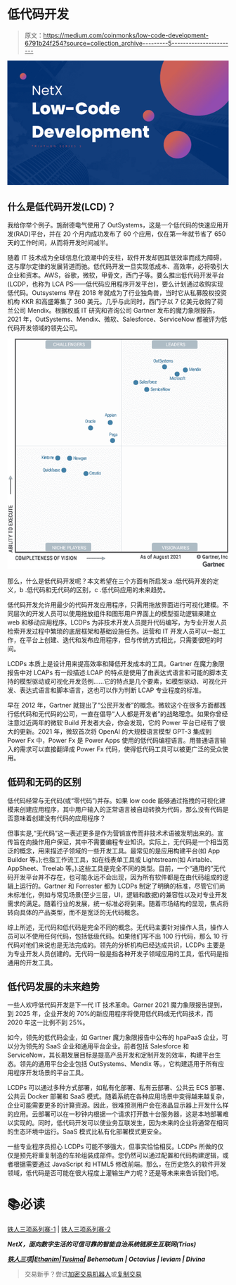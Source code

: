 # 低代码开发

> 原文：<https://medium.com/coinmonks/low-code-development-6791b24f254?source=collection_archive---------5----------------------->

![](img/7f31dd76bd8fba9232a9954755c66d05.png)

## 什么是低代码开发(LCD)？

我给你举个例子。施耐德电气使用了 OutSystems，这是一个低代码的快速应用开发(RAD)平台，并在 20 个月内成功发布了 60 个应用，仅在第一年就节省了 650 天的工作时间，从而将开发时间减半。

随着 IT 技术成为全球信息化浪潮中的支柱，软件开发却因其低效率而成为障碍，这与摩尔定律的发展背道而驰。低代码开发一旦实现低成本、高效率，必将吸引大企业和资本。AWS，谷歌，微软，甲骨文，西门子等。要么推出低代码开发平台(LCDP，也称为 LCA PS——低代码应用程序开发平台)，要么计划通过收购实现低代码。Outsystems 早在 2018 年就成为了行业独角兽，当时它从私募股权投资机构 KKR 和高盛筹集了 360 美元。几乎与此同时，西门子以 7 亿美元收购了荷兰公司 Mendix。根据权威 IT 研究和咨询公司 Gartner 发布的魔力象限报告，2021 年，OutSystems、Mendix、微软、Salesforce、ServiceNow 都被评为低代码开发领域的领先公司。

![](img/03eacf617ac9f09a2e6679d2e2604099.png)

那么，什么是低代码开发呢？本文希望在三个方面有所启发:a .低代码开发的定义，b .低代码和无代码的区别，c .低代码应用的未来趋势。

低代码开发允许用最少的代码开发应用程序，只需用拖放界面进行可视化建模。不同层次的开发人员可以使用拖放组件和图形用户界面上的模型驱动逻辑来建立 web 和移动应用程序。LCDPs 为非技术开发人员提升代码编写，为专业开发人员检索开发过程中繁琐的底层框架和基础设施任务。运营和 IT 开发人员可以一起工作，在平台上创建、迭代和发布应用程序，但与传统方式相比，只需要很短的时间。

LCDPs 本质上是设计用来提高效率和降低开发成本的工具。Gartner 在魔力象限报告中对 LCAPs 有一段描述:LCAP 的特点是使用了由表达式语言和可能的脚本支持的模型驱动或可视化开发范例……它的特点是几个要素，如模型驱动、可视化开发、表达式语言和脚本语言，这也可以作为判断 LCAP 专业程度的标准。

早在 2012 年，Gartner 就提出了“公民开发者”的概念。微软这个在很多方面都践行低代码和无代码的公司，一直在倡导“人人都是开发者”的战略理念。如果你曾经注意过近两年的微软 Build 开发者大会，你会发现，它的 Power 平台已经有了很大的更新。2021 年，微软首次将 OpenAI 的大规模语言模型 GPT-3 集成到 Power Fx 中，Power Fx 是 Power Apps 使用的低代码编程语言。用普通语言输入的需求可以直接翻译成 Power Fx 代码，使得低代码工具可以被更广泛的受众使用。

## **低码和无码的区别**

低代码经常与无代码(或“零代码”)并存。如果 low code 能够通过拖拽的可视化建模来创建应用程序，其中用户输入的正常语言被自动转换为代码，那么没有代码是否意味着创建没有代码的应用程序？

但事实是,“无代码”这一表述更多是作为营销宣传而非技术术语被发明出来的。宣传旨在向操作用户保证，其中不需要编程专业知识。实际上，无代码是一个相当宽泛的概念，用来描述子领域的一些开发工具。最常见的是应用构建平台(如 App Builder 等。);也指工作流工具，如在线表单工具或 Lightstream(如 Airtable、AppSheet、Treelab 等。).这些工具是完全不同的类型。目前，一个“通用的”无代码开发平台并不存在，也可能永远不会出现，因为所有软件都是在由代码组成的逻辑上运行的。Gartner 和 Forrester 都为 LCDPs 制定了明确的标准，尽管它们尚未标准化，例如与常见场景(至少三层，UI，逻辑和数据)的兼容性以及对专业开发需求的满足。随着行业的发展，统一标准必将到来。随着市场结构的显现，焦点将转向具体的产品类型，而不是宽泛的无代码概念。

综上所述，无代码和低代码是完全不同的概念。无代码主要针对操作人员，操作人员可以不使用任何代码，包括低级代码。如果他们写不出 100 行代码，那么 10 行代码对他们来说也是无法完成的。领先的分析机构已经达成共识，LCDPs 主要是为专业开发人员创建的。无代码一般是指各种开发子领域应用的工具，低代码是指通用的开发工具。

## **低代码发展的未来趋势**

一些人欢呼低代码开发是下一代 IT 技术革命。Garner 2021 魔力象限报告提到，到 2025 年，企业开发的 70%的新应用程序将使用低代码或无代码技术，而 2020 年这一比例不到 25%。

如今，领先的低代码企业，如 Gartner 魔力象限报告中公布的 hpaPaaS 企业，可以分为领先的 SaaS 企业和通用平台企业。前者包括 Salesforce 和 ServiceNow，其长期发展目标是提高产品开发和定制开发的效率，构建平台生态。领先的通用平台企业包括 OutSystems、Mendix 等。，它构建适用于所有应用程序开发场景的平台工具。

LCDPs 可以通过多种方式部署，如私有化部署、私有云部署、公共云 ECS 部署、公共云 Docker 部署和 SaaS 模式。随着系统在各种应用场景中变得越来越复杂，企业可能需要更多的计算资源。因此，很难预测用户会在液晶显示器上开发什么样的应用。云部署可以在一秒钟内根据一个请求打开数十台服务器，这是本地部署难以实现的。同时，低代码开发可以使业务互联发生，因为未来的企业将通常在相同的生态环境中运行。SaaS 模式比私有化部署模式更安全。

一些专业程序员担心 LCDPs 可能不够强大，但事实恰恰相反。LCDPs 所做的仅仅是预先将重复制造的车轮组装成部件。您仍然可以通过配置和代码构建逻辑，或者根据需要通过 JavaScript 和 HTML5 修改前端。那么，在历史悠久的软件开发领域，低代码是否可能在很大程度上灌输生产力呢？还是等未来来告诉我们吧。

# 📚必读

[铁人三项系列赛-1](/coinmonks/the-blockchain-hackathon-is-on-3e57bc1ed366) | [铁人三项系列赛-2](/coinmonks/trust-machine-da9c49f57a3d)

***NetX，面向数字生活的可信可靠的智能自治系统链原生互联网(******Trias******)***

[***铁人三项***](https://www.triathon.space/#/)***|***[***Ethanim***](https://www.ethanim.network/)***|***[***Tusima***](https://www.tusima.network/#/)***| Behemotum | Octavius | leviam | Divina***

> 交易新手？尝试[加密交易机器人](/coinmonks/crypto-trading-bot-c2ffce8acb2a)或[复制交易](/coinmonks/top-10-crypto-copy-trading-platforms-for-beginners-d0c37c7d698c)